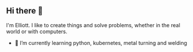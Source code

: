 ## Hi there 👋

I'm Elliott. I like to create things and solve problems, whether in the real world or with computers.

- 🌱 I’m currently learning python, kubernetes, metal turning and welding

<!--
**ebarrere/ebarrere** is a ✨ _special_ ✨ repository because its `README.md` (this file) appears on your GitHub profile.

Here are some ideas to get you started:

- 🔭 I’m currently working on ...
- 🌱 I’m currently learning ...
- 👯 I’m looking to collaborate on ...
- 🤔 I’m looking for help with ...
- 💬 Ask me about ...
- 📫 How to reach me: ...
- 😄 Pronouns: ...
- ⚡ Fun fact: ...
-->
